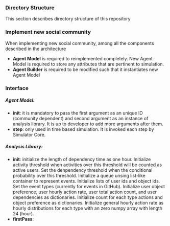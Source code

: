 ### Directory Structure
This section describes directory structure of this repository

### Implement new social community
When implementing new social community, among all the components described in the architecture
- __Agent Model__ is required to reimplemented completely. New Agent Model is required to store any attributes that are pertinent to simulation.
- __Agent Builder__ is required to be modified such that it instantiates new Agent Model

### Interface
##### Agent Model:
- __init__: it is mandatory to pass the first argument as an unique ID (community dependent) and second argument as an instance of analysis library. It is up to developer to add more arguments after them.
- __step__: only used in time based simulation. It is invoked each step by Simulator Core.

##### Analysis Library:
- __init__: initialize the length of dependency time as one hour. Initialize activity threshold when activities over this threshold will be counted as active users. Set the denpendency threshold when the conditional probability over this threshold. Initialize a queue unsing list-like container to represent events. Initialize lists of user ids and object ids. Set the event types (currently for events in GitHub). Initialize user object preference, user hourly action rate, user total action count, and user dependencies as dictionaries. Initialize count for each type actions and object preference as dictionaries. Initialize general hourly action rate as hourly distributions for each type with an zero numpy array with length 24 (hour).
- __firstPass__: 
